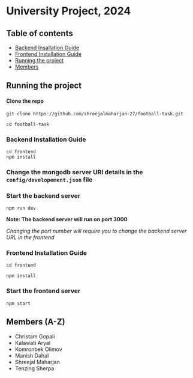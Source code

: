 # University Project, 2024

## Table of contents

- [Backend Insallation Guide](#backend-installation-guide)
- [Frontend Installation Guide](#frontend-installation-guide)
- [Running the project](#running-the-project)
- [Members](#members)

## Running the project

#### Clone the repo

```
git clone https://github.com/shreejalmaharjan-27/football-task.git
```

```
cd football-task
```

### Backend Installation Guide

```
cd frontend
npm install
```

### Change the mongodb server URI details in the `config/developement.json` file

### Start the backend server

```
npm run dev
```

**Note: The backend server will run on port 3000**

_Changing the port number will require you to change the backend server URL in the frontend_

### Frontend Installation Guide

```
cd frontend
```

```
npm install
```

### Start the frontend server

```
npm start
```

## Members (A-Z)

- Christam Gopali
- Kalawati Aryal
- Komronbek Olimov
- Manish Dahal
- Shreejal Maharjan
- Tenzing Sherpa
